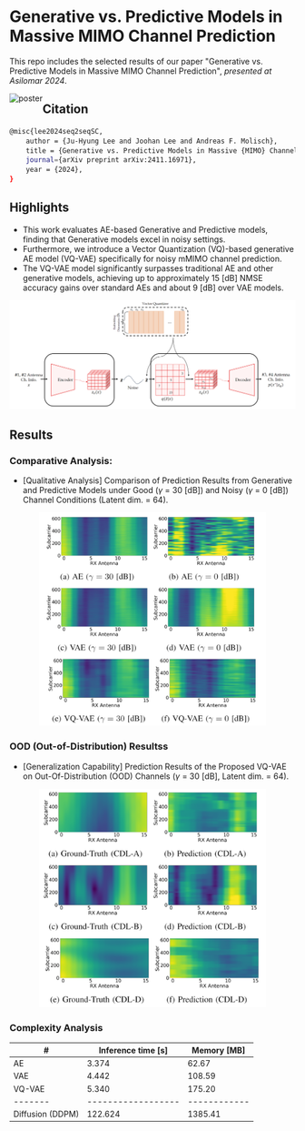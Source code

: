 # Generative vs. Predictive Models in Massive MIMO Channel Prediction

This repo includes the selected results of our paper "Generative vs. Predictive Models in Massive MIMO Channel Prediction", <em>presented at Asilomar 2024</em>.

<img src="figure/C_Poster_GenAI_ChEst_Asilomar2024.jpg" alt="poster" style="float: left;" />

## Citation

```bash
@misc{lee2024seq2seqSC,
    author = {Ju-Hyung Lee and Joohan Lee and Andreas F. Molisch},
    title = {Generative vs. Predictive Models in Massive {MIMO} Channel Prediction},
    journal={arXiv preprint arXiv:2411.16971},
    year = {2024},
}
```

## Highlights
- This work evaluates AE-based Generative and Predictive models, finding that Generative models excel in noisy settings. 
- Furthermore, we introduce a Vector Quantization (VQ)-based generative AE model (VQ-VAE) specifically for noisy mMIMO channel prediction. 
- The VQ-VAE model significantly surpasses traditional AE and other generative models, achieving up to approximately 15 [dB] NMSE accuracy gains over standard AEs and about 9 [dB] over VAE models.

<div align="center">
<img src="figure/fig1.png" alt="overview_vqvae" width="600" style="float:center" />
</div>


## Results

### Comparative Analysis: 
- [Qualitative Analysis] Comparison of Prediction Results from Generative and Predictive Models under Good ($γ$ = 30 [dB]) and Noisy ($γ$ = 0 [dB]) Channel Conditions (Latent dim. = 64).
<div align="center">
<img src="figure/fig2.png" alt="overview_vqvae" width="400" style="float:center" />
</div>

### OOD (Out-of-Distribution) Resultss

- [Generalization Capability] Prediction Results of the Proposed VQ-VAE on Out-Of-Distribution (OOD) Channels ($γ$ = 30 [dB], Latent dim. = 64).
<div align="center">
<img src="figure/fig3.png" alt="overview_vqvae" width="400" style="float:center" />
</div>

### Complexity Analysis

| #       | Inference time [s] | Memory [MB]  | 
| ------- | ------------------ | ------------ | 
| AE      | 3.374              | 62.67          | 
| VAE     | 4.442              | 108.59          | 
| VQ-VAE  | 5.340              | 175.20          | 
| ------- | ------------------ | ------------ | 
| Diffusion (DDPM)  | 122.624              | 1385.41          | 
